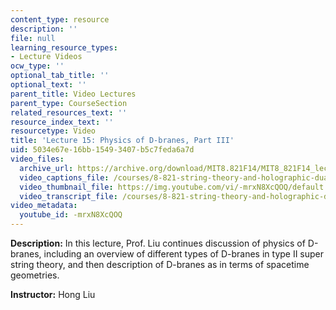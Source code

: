 ```yaml
---
content_type: resource
description: ''
file: null
learning_resource_types:
- Lecture Videos
ocw_type: ''
optional_tab_title: ''
optional_text: ''
parent_title: Video Lectures
parent_type: CourseSection
related_resources_text: ''
resource_index_text: ''
resourcetype: Video
title: 'Lecture 15: Physics of D-branes, Part III'
uid: 5034e67e-16bb-1549-3407-b5c7feda6a7d
video_files:
  archive_url: https://archive.org/download/MIT8.821F14/MIT8_821F14_lec15_300k.mp4
  video_captions_file: /courses/8-821-string-theory-and-holographic-duality-fall-2014/c898a5a2d5315bd3af5eadd5c017eeed_-mrxN8XcQOQ.vtt
  video_thumbnail_file: https://img.youtube.com/vi/-mrxN8XcQOQ/default.jpg
  video_transcript_file: /courses/8-821-string-theory-and-holographic-duality-fall-2014/90503e88063729b53fd99ab12a424d7b_-mrxN8XcQOQ.pdf
video_metadata:
  youtube_id: -mrxN8XcQOQ
---
```


**Description:** In this lecture, Prof. Liu continues discussion of physics of D-branes, including an overview of different types of D-branes in type II super string theory, and then description of D-branes as in terms of spacetime geometries.

**Instructor:** Hong Liu
